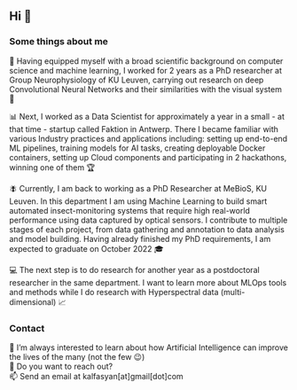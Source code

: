## Hi 👋
### Some things about me

🧠 Having equipped myself with a broad scientific background on computer science and machine learning, I worked for 2 years as a PhD researcher at Group Neurophysiology of KU Leuven, carrying out research on deep Convolutional Neural Networks and their similarities with the visual system 👀

📊 Next, I worked as a Data Scientist for approximately a year in a small - at that time - startup called Faktion in Antwerp. There I became familiar with various Industry practices and applications including: setting up end-to-end ML pipelines, training models for AI tasks, creating deployable Docker containers, setting up Cloud components and participating in 2 hackathons, winning one of them 🏆

🪰 Currently, I am back to working as a PhD Researcher at MeBioS, KU Leuven. In this department I am using Machine Learning to build smart automated insect-monitoring systems that require high real-world performance using data captured by optical sensors. I contribute to multiple stages of each project, from data gathering and annotation to data analysis and model building. Having already finished my PhD requirements, I am expected to graduate on October 2022 🎓

💻 The next step is to do research for another year as a postdoctoral researcher in the same department. I want to learn more about MLOps tools and methods while I do research with Hyperspectral data (multi-dimensional) 📈

### Contact

🌱 I’m always interested to learn about how Artificial Intelligence can improve the lives of the many (not the few 😉)  
💬 Do you want to reach out?  
📫 Send an email at kalfasyan[at]gmail[dot]com  
